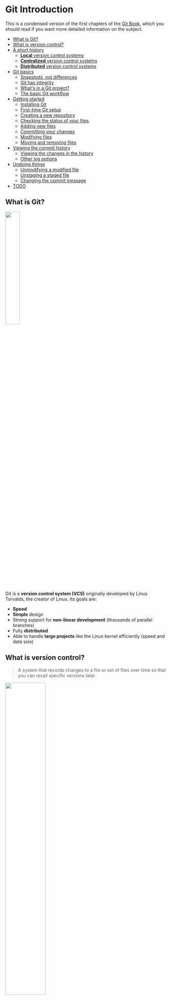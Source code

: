 # Git Introduction

<!-- slide-include ../../BANNER.md -->

This is a condensed version of the first chapters of the [Git Book](https://git-scm.com/book/en/v2), which you should read if you want more detailed information on the subject.

<!-- START doctoc generated TOC please keep comment here to allow auto update -->
<!-- DON'T EDIT THIS SECTION, INSTEAD RE-RUN doctoc TO UPDATE -->


- [What is Git?](#what-is-git)
- [What is version control?](#what-is-version-control)
- [A short history](#a-short-history)
  - [**Local** version control systems](#local-version-control-systems)
  - [**Centralized** version control systems](#centralized-version-control-systems)
  - [**Distributed** version control systems](#distributed-version-control-systems)
- [Git basics](#git-basics)
  - [Snapshots, not differences](#snapshots-not-differences)
  - [Git has integrity](#git-has-integrity)
  - [What's in a Git project?](#whats-in-a-git-project)
  - [The basic Git workflow](#the-basic-git-workflow)
- [Getting started](#getting-started)
  - [Installing Git](#installing-git)
  - [First-time Git setup](#first-time-git-setup)
  - [Creating a new repository](#creating-a-new-repository)
  - [Checking the status of your files](#checking-the-status-of-your-files)
  - [Adding new files](#adding-new-files)
  - [Committing your changes](#committing-your-changes)
  - [Modifying files](#modifying-files)
  - [Moving and removing files](#moving-and-removing-files)
- [Viewing the commit history](#viewing-the-commit-history)
  - [Viewing the changes in the history](#viewing-the-changes-in-the-history)
  - [Other log options](#other-log-options)
- [Undoing things](#undoing-things)
  - [Unmodifying a modified file](#unmodifying-a-modified-file)
  - [Unstaging a staged file](#unstaging-a-staged-file)
  - [Changing the commit message](#changing-the-commit-message)
- [TODO](#todo)

<!-- END doctoc generated TOC please keep comment here to allow auto update -->





## What is Git?

<a href='https://git-scm.com'><img src='images/git-logo.png' width='30%' /></a>

Git is a **version control system (VCS)** originally developed by Linus Torvalds, the creator of Linux.
Its goals are:

* **Speed**
* **Simple** design
* Strong support for **non-linear development** (thousands of parallel branches)
* Fully **distributed**
* Able to handle **large projects** like the Linux kernel efficiently (speed and data size)





## What is version control?

> A system that records changes to a file or set of files over time so that you can recall specific versions later.

<p class='center'><img src='images/commits.png' width='50%' /></p>

What can I do with it?

* **Revert** files back to a previous state.
* Revert the entire project back to a previous state.
* **Compare** changes over time.
* See who last modified something that might be causing a problem, who introduced an issue and when, and more.
* **Recover** if you screw things up or lose files.





## A short history

<!-- slide-front-matter class: center, middle -->





### **Local** version control systems

<!-- slide-column -->

Basically, you **manually** copy your files into other directories to keep old versions.

Systems such as [RCS][rcs] automate this process.

<!-- slide-column -->

<img src='images/local-vcs.png' width='100%' />

<!-- slide-container -->

**But:**

* It's easy to accidentally edit the wrong files
* It's hard to **collaborate** on different versions with other people





### **Centralized** version control systems

<!-- slide-column -->

Systems such as [CVS][cvs] and [Subversion][svn] use a **single central server** that keeps all the versioned files.
and clients get files from there.

Administrators have **fine-grained control** over who can do what.

<!-- slide-column -->

<img src='images/centralized-vcs.png' width='100%' />

<!-- slide-container -->

**But:**

* The centralized server is a **single point of failure**
* If proper backups are not kept, the history of the project **can be lost**





### **Distributed** version control systems

<!-- slide-column -->

Systems such as [Git][git] and [Mercurial][mercurial] are **distributed**.
Clients **fully mirror** the repository, not just the latest snapshot.

* Each client has a **full backup** of the project
* Different [types of collaborative workflows][distributed-workflows] can be used

<!-- slide-column -->

<img src='images/distributed-vcs.png' width='100%' />





## Git basics

<!-- slide-front-matter class: center, middle -->





### Snapshots, not differences

<!-- slide-column 45 -->

Unlike other version control systems, Git stores its data as **snapshots** instead of file-based changes.

Because Git stores all versions of all files **locally**, most Git operations are almost instantaneous and do not require a connection to a server:

* Browsing the history
* Checking a file's changes from a month ago
* Committing

<!-- slide-column -->

**Changes (Subversion)**

<img src='images/deltas.png' width='100%' />

**Snapshots (Git)**

<img src='images/snapshots.png' width='100%' />

<!-- slide-notes -->

Git thinks of its data more like a set of **snapshots** of a miniature filesystem.

Every time you save the state of your project in Git, it basically takes a picture of what all your files look like at that moment and stores a reference to that snapshot.
To be efficient, **if files have not changed, Git doesn't store the file again**, just a link to the previous identical file it has already stored.
Git thinks about its data more like a stream of snapshots.





### Git has integrity

All Git objects are identified by a [SHA-1][sha1] hash that looks like this:

```
24b9da6552252987aa493b52f8696cd6d3b00373
```

You will see them all over the place in Git.
Often you will only see a prefix (the first 6-7 characters):

```
24b9da6
```

Because all content is hashed, it's impossible for files to be lost or corrupted without Git knowing about it.
This functionality is built into Git at the lowest levels and is integral to its philosophy.





### What's in a Git project?

The file structure in a Git project looks like this:

```txt
my-project:
  .git:
    HEAD
    config
    hooks
    index
    objects
    ...
  file1.txt
  file2.txt
  dir:
    file3.txt
```

A Git project has three main sections:

* The Git directory
* The working directory
* The staging area

#### The Git directory

The Git directory is where Git stores all the **snapshots** of the different **versions** of your files.
This is the most important part of Git, and it is what is copied when you clone a repository from another computer or a server.

It's located in the `.git` directory in the project's directory:

```txt
my-project:
* .git:
*   HEAD
*   config
*   hooks
*   index
*   objects
*   ...
  file1.txt
  file2.txt
  dir:
    file3.txt
```

You should never modify any of the files in this directory yourself;
you could easily corrupt the Git repository.

It is hidden by default, but you can see it on the command line.

#### The working directory (also called the working tree)

The working directory contains the **files you are currently working on**; that is, **one specific version** of your project.
These files are pulled out of the compressed database in the Git directory and placed in your project's directory for you to use or modify:

```txt
*my-project:
  .git:
    HEAD
    config
    hooks
    index
    objects
    ...
* file1.txt
* file2.txt
* dir:
*   file3.txt
```

#### The staging area (also called the index)

The staging area is a file, generally contained in your Git directory, that stores information about **what will go into the next commit (or version)**.

Before file snapshots are **committed** in the Git directory, they must go through the *staging area*:

```txt
my-project:
  .git:
    HEAD
    config
    hooks
*   index
    objects
    ...
  file1.txt
  file2.txt
  dir:
    file3.txt
```





### The basic Git workflow

This is one of the **most important things to remember about Git**:

<p class='center'><img src='images/areas.png' width='60%' /></p>

* You **check out** a specific version of your files into the *working directory*
* You **modify** files (or add new files) in your *working directory*
* You **stage** the files, adding snapshots of them to your *staging area*
* You do a **commit**, which takes the files as they are in the *staging area* and stores that snapshot permanently to your *Git directory*

#### Using the staging area

New snapshots of files **MUST go through the staging area** to be **committed** into the Git directory.

<img src='images/staging-area-loading-dock.jpg' width='100%' />





## Getting started

The rest of this documentation is a tutorial where you will learn how to:

* Configure Git for the first time
* Create a new repository
* Check the status of your files
* Track new files
* Stage and commit modified files
* Move and remove files
* Ignore files





### Installing Git

There are a lot of different ways to use Git: the original command line tools and various GUIs of varying capabilities.
But the command line is the only place you can run **all** Git commands with all their options.

If you know how to run the command line version, you can probably also figure out how to run the GUI version, while the opposite is not necessarily true.
So the **command line** is what we will use.

Some of you may already have Git installed.
Run the following command in a terminal to make sure:

```bash
$> git --version
git version 2.11.0
```

If you don't have it, follow these [installation instructions][install-git] to install Git on your machine.





### First-time Git setup

Now that you have Git, you must configure your **identity**: your user name and e-mail address.
This is important because every Git commit uses this information, and it's *immutably* baked into every commit you make.

Use the `git config` command to do this:

```bash
$> git config --global user.name "John Doe"
$> git config --global user.email john.doe@example.com
```

You can also run the command with the `--list` option to check that the settings were successfully applied:

```bash
$> git config --list
user.name=John Doe
user.email=john.doe@example.com
```

Note that with the `--global` option, Git will store these settings in your user configuration file (`~/.gitconfig`),
so you only need to do this **once on any given computer**.
You can also change them at any time by running the commands again.





### Creating a new repository

Let's get started by creating a directory for our new project:

```bash
$> cd /path/to/projects
$> mkdir hello-project
```

Go into the directory and run `git init` to create a Git repository:

```bash
$> cd hello-project
$> git init
Initialized empty Git repository in ~/hello-project
```

This creates a Git directory (`.git`) with an empty object database.
At this point, nothing in your project is tracked yet.





### Checking the status of your files

The main tool you use to determine which files are in which state is the `git status` command.
If you run it in the repo you just created, you should see something like this:

```bash
$> git status
On branch master

Initial commit

nothing to commit (create/copy files and use "git add" to track)
```

This means you have an empty repo with no commits, and a clean *working directory* – there is nothing there.

As you can see, Git often helps you by telling you what you can do next: you need to start adding some files.





### Adding new files

In the project's directory, write "Hello World" into a `hello.txt` file and "Hi Bob" into a `hi.txt` file:

```bash
$> echo "Hello World" > hello.txt
$> echo "Hi Bob" > hi.txt
```

Re-run the `git status` command:

```bash
$> git status
On branch master

Initial commit

Untracked files:
  (use "git add <file>..." to include in what will be committed)

  hello.txt
  hi.txt

nothing added to commit but untracked files present (use "git add" to track)
```

Those files are **untracked**.
Git will not include them unless you **explicitly** tell it to do so.

#### Tracking new files

In order to begin tracking a new file, you must use the `git add` command:

```bash
$> git add hello.txt
$> git add hi.txt
$> git status
On branch master

Initial commit

Changes to be committed:
  (use "git rm --cached <file>..." to unstage)

    new file:   hello.txt
    new file:   hi.txt
```

The files are now **staged**: they will be in the next commit.

**Tips:**

* `git add *.txt` would have added the two files in one command.
* `git add .` would have added all the files in the current directory (recursively).

#### Checking staged changes

Git can show you what you have **staged**:

```diff
$> git diff --staged
diff --git a/hello.txt b/hello.txt
new file mode 100644
index 0000000..557db03
--- /dev/null
+++ b/hello.txt
@@ -0,0 +1 @@
+Hello World
diff --git a/hi.txt b/hi.txt
new file mode 100644
index 0000000..e5db1d9
--- /dev/null
+++ b/hi.txt
@@ -0,0 +1 @@
+Hello Bob
```

It shows you each staged file and the changes in those files.





### Committing your changes

Now that your staging area is set up the way you want it, you can **commit** your changes:

```bash
$> git commit -m "Add hello and hi files"
[master (root-commit) c90aa36] Add hello and hi files
 2 files changed, 2 insertions(+)
 create mode 100644 hello.txt
 create mode 100644 hi.txt
```

Note that Git gives you the beginning of the new commit's SHA-1 checksum (`c90aa36`) along with change statistics and other information.

```bash
$> git status
On branch master
nothing to commit, working tree clean
```





### Modifying files

Let's make some changes to both files:

```bash
echo "You are beautiful" >> hello.txt
echo "Hi Jane" >> hi.txt
```

And see what Git tells us:

```bash
$> git status
On branch master
Changes not staged for commit:
  (use "git add <file>..." to update what will be committed)
  (use "git checkout -- <file>..." to discard changes in working directory)

  modified:   hello.txt
  modified:   hi.txt

no changes added to commit (use "git add" and/or "git commit -a")
```

#### Staging modified files

Stage the changes on the `hello.txt` file and check the status:

```bash
$> git add hello.txt

$> git status
On branch master
Changes to be committed:
  (use "git reset HEAD <file>..." to unstage)

  modified:   hello.txt

Changes not staged for commit:
  (use "git add <file>..." to update what will be committed)
  (use "git checkout -- <file>..." to discard changes in working directory)

  modified:   hi.txt
```

If you commit now, only the changes on `hello.txt` will be included in the snapshot, while the changes in `hi.txt` will remain uncommitted.

#### Modifying a staged file

Before committing, let's make another change to `hello.txt` and check the status:

```bash
$> echo "I see trees of green" >> hello.txt

$> git status
On branch master
Changes to be committed:
  (use "git reset HEAD <file>..." to unstage)

  modified:   hello.txt

Changes not staged for commit:
  (use "git add <file>..." to update what will be committed)
  (use "git checkout -- <file>..." to discard changes in working directory)

  modified:   hello.txt
  modified:   hi.txt
```

`hello.txt` is shown both under "Changes to be committed" and "Changes not staged for commit".
What does this mean?

#### Checking staged and unstaged changes

<!-- slide-column 40 -->

Use `git diff` with the `--staged` option to show **staged** changes.

You can also use it without the option to see **unstaged** changes.

<!-- slide-column 60 -->

```diff
$> git diff --staged
diff --git a/hello.txt b/hello.txt
index 557db03..2136a8e 100644
--- a/hello.txt
+++ b/hello.txt
@@ -1 +1,2 @@
 Hello World
+You are beautiful
```

```diff
$> git diff
diff --git a/hello.txt b/hello.txt
index 2136a8e..730ea5a 100644
--- a/hello.txt
+++ b/hello.txt
@@ -1,2 +1,3 @@
 Hello World
 You are beautiful
+I see trees of green
diff --git a/hi.txt b/hi.txt
index e5db1d9..f74a87a 100644
--- a/hi.txt
+++ b/hi.txt
@@ -1 +1,2 @@
 Hello Bob
+Hi Jane
```

#### Staging area versus working directory

This example shows you that the working directory and the staging area and really two separate steps.

* The version of `hello.txt` you have **staged** contains two lines of text ("Hello World" and "You are beautiful").
  This is what will be committed.

* The version of `hello.txt` in the **working directory** has an additional line of text ("I see trees of green") which you added later.
  It will not be included in the next commit unless you stage the file again.

<p class='center'><img src='images/areas.png' width='60%' /></p>

#### Committing partially staged changes

```bash
$> git commit -m "The world is beautiful"
[master b65ec9c] The world is beautiful
 1 file changed, 1 insertion(+)

$> git status
On branch master
Changes not staged for commit:
  (use "git add <file>..." to update what will be committed)
  (use "git checkout -- <file>..." to discard changes in working directory)

  modified:   hello.txt
  modified:   hi.txt

no changes added to commit (use "git add" and/or "git commit -a")
```

As expected, the changes we did not stage are still **uncommitted**.
Let's fix that:

```bash
$> git add .

$> git commit -m "New lines in hello.txt and hi.txt"
[master dfc6c75] New lines in hello.txt and hi.txt
 2 files changed, 2 insertions(+)
```





### Moving and removing files

Git has a `git mv` and `git rm` command, but nobody uses them for day-to-day work on files.
It's simpler to just move or remove the files yourself:

```bash
$> mv hi.txt people.txt

$> git status
On branch master
Changes not staged for commit:
  (use "git add/rm <file>..." to update what will be committed)
  (use "git checkout -- <file>..." to discard changes in working directory)

  deleted:    hi.txt

Untracked files:
  (use "git add <file>..." to include in what will be committed)

  people.txt

no changes added to commit (use "git add" and/or "git commit -a")
```

#### Adding all changes

You can tell Git to add all changes (additions, modifications and removals):

```bash
$> git add --all

$> git status
On branch master
Changes to be committed:
  (use "git reset HEAD <file>..." to unstage)

  renamed:    hi.txt -> people.txt
```

Many developers simply modify and manipulate files in their favorite editor or IDE, then use the command above.





## Viewing the commit history

Git has a very powerful `log` command:

```bash
$> git log
commit e753ceb86806b285aa105a846c7295e826439637
Author: John Doe <john.doe@example.com>
Date:   Mon Jan 23 11:50:07 2017 +0100

    New lines in hello.txt and hi.txt

commit 4c56257f622c53f1ddeaf3d58b6729b01b35aedb
Author: John Doe <john.doe@example.com>
Date:   Mon Jan 23 11:50:00 2017 +0100

    The world is beautiful

commit c90aa36ffca90aad44572c0cb319037c921eceb2
Author: John Doe <john.doe@example.com>
Date:   Mon Jan 23 11:01:06 2017 +0100

    Add hello and hi files
```





### Viewing the changes in the history

With the `--patch` option, you can see that Git shows you the differences you introduced in each commit:

```diff
$> git log --patch
commit e753ceb86806b285aa105a846c7295e826439637
Author: John Doe <john.doe@example.com>
Date:   Mon Jan 23 11:50:07 2017 +0100

    New lines in hello.txt and hi.txt

diff --git a/hello.txt b/hello.txt
index 2136a8e..730ea5a 100644
--- a/hello.txt
+++ b/hello.txt
@@ -1,2 +1,3 @@
 Hello World
 You are beautiful
+I see trees of green
diff --git a/hi.txt b/hi.txt
index e5db1d9..f74a87a 100644
--- a/hi.txt
+++ b/hi.txt
@@ -1 +1,2 @@
 Hello Bob
+Hi Jane
```





### Other log options

The `git log` has many options to customize its output or limit what commits it shows you.
Here are some other useful options:

Option     | Limit to
:-         | :-
`--stat`   | Show the list of changed files
`--pretty` | Show the commit history with a [custom format][git-log-pretty-formats]
`-(n)`     | Only the last n commits
`--after`  | Only commits made after the specified date
`--before` | Only commits made before the specified date
`--author` | Only commits whose author matches the specified string
`--grep`   | Only commits with a commit message containing the string
`-S`       | Only commits adding or removing code matching the string

Use `git help log` or read [the documentation][git-log] to learn more.





## Undoing things

There are several ways of undoing things with Git.
We'll review a few of the tools available.

**_Be careful:_** you can't always undo some of these operations.





### Unmodifying a modified file

Sometimes you make a change and you realize it was wrong or you don't need it anymore.
Git actually tells you what to do to discard that change:

```bash
$> echo "Hi Steve" >> hi.txt
$> git status
On branch master
Changes not staged for commit:
  (use "git add <file>..." to update what will be committed)
  (use "git checkout -- <file>..." to discard changes in working directory)

  modified:   hi.txt

no changes added to commit (use "git add" and/or "git commit -a")
```

Simply use `git checkout` as instructed:

```bash
$> git checkout hi.txt

$> git status
On branch master
nothing to commit, working tree clean
```

Note that in this case, **the change is forever lost** as it was never committed.





### Unstaging a staged file

If you have staged a file but realize you don't want it in the next commit anymore, Git also tells you what to do:

```bash
$> echo "Hi Steve" >> hi.txt
$> git add hi.txt
$> git status
On branch master
Changes to be committed:
  (use "git reset HEAD <file>..." to unstage)

  modified:   hi.txt
```

Use `git reset` as instructed:

```bash
$> git reset HEAD hi.txt
Unstaged changes after reset:
M       hi.txt
```

The changes will still be in the file in the working directory.
If you want to completely get rid of them, you can use `git checkout` as shown before.





### Changing the commit message

Oops, you've used the wrong commit message and want to change it?

```bash
$> git commit -m "Fix teh prblme"

$> git commit --amend -m "Fix the problem"
```

If you notice that you've forgotten to stage a file into the commit, you can also amend the commit to include it.
The following commands will only create one commit:

```bash
$> git commit -m "Fix the problem"
$> git add TheFix.java
$> git commit --amend -m "Fix the problem"
```

**Be careful:** this changes the commit and its SHA-1 hash.
You should not do this if you have already shared this commit with others.





## TODO

* Aliases
* Ignoring files






[rcs]: https://en.wikipedia.org/wiki/Revision_Control_System
[cvs]: https://en.wikipedia.org/wiki/Concurrent_Versions_System
[svn]: https://subversion.apache.org/
[git]: https://git-scm.com/
[git-log]: https://git-scm.com/book/en/v2/Git-Basics-Viewing-the-Commit-History
[mercurial]: https://www.mercurial-scm.org/
[distributed-workflows]: https://git-scm.com/book/en/v2/Distributed-Git-Distributed-Workflows
[sha1]: https://en.wikipedia.org/wiki/SHA-1
[install-git]: https://git-scm.com/book/en/v2/Getting-Started-Installing-Git
[git-log-pretty-formats]: https://git-scm.com/docs/git-log#_pretty_formats

